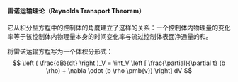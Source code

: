 #### 雷诺运输理论（Reynolds Transport Theorem）
它从积分型方程中的控制体的角度建立了这样的关系：一个控制体内物理量的变化率等于该控制体内物理量本身的时间变化率与流过控制体表面净通量的和。

将雷诺运输方程写为一个体积分形式：
$$
\left (
  \frac{dB}{dt}
\right )_V =
\int_V \left [
  \frac{\partial}{\partial t} (b \rho) +
  \nabla \cdot (b \rho \pmb{v})
\right] dV
$$

